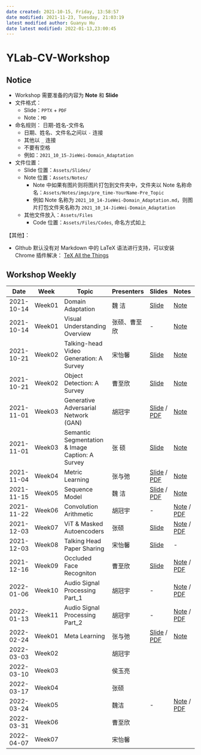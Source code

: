```yaml
---
date created: 2021-10-15, Friday, 13:58:57
date modified: 2021-11-23, Tuesday, 21:03:19
latest modified author: Guanyu Hu
date latest modified: 2022-01-13,23:00:45
---
```


# YLab-CV-Workshop

## Notice

- Workshop 需要准备的内容为 **Note** 和 **Slide**
- 文件格式：
	- Slide：`PPTX` + `PDF`
	- Note：`MD`
- 命名规则： 日期-姓名-文件名
	- 日期、姓名、文件名之间以 `-` 连接
	- 其他以 `_` 连接
	- 不要有空格
	- 例如：`2021_10_15-JieWei-Domain_Adaptation`
- 文件位置：
	- Slide 位置：`Assets/Slides/`
	- Note 位置：`Assets/Notes/`
		- Note 中如果有图片则将图片打包到文件夹中，文件夹以 Note 名称命名：`Assets/Notes/imgs/pre_time-YourName-Pre_Topic`
		- 例如 Note 名称为 `2021_10_14-JieWei-Domain_Adaptation.md`，则图片打包文件夹名称为 `2021_10_14-JieWei-Domain_Adaptation`
	- 其他文件放入：`Assets/Files`
		- Code 位置：`Assets/Files/Codes`, 命名方式如上

【其他】：

- GIthub 默认没有对 Markdown 中的 LaTeX 语法进行支持，可以安装 Chrome 插件解决： [TeX All the Things](https://chrome.google.com/webstore/detail/tex-all-the-things/cbimabofgmfdkicghcadidpemeenbffn?hl=en)

## Workshop Weekly

| Date       | Week   | Topic                                           | Presenters | Slides                                                                                                                                                                  | Notes                                                                                                                                                    | Appendix                                                                         |   |
| ---------- | ------ | ----------------------------------------------- | ---------- | ----------------------------------------------------------------------------------------------------------------------------------------------------------------------- | -------------------------------------------------------------------------------------------------------------------------------------------------------- | -------------------------------------------------------------------------------- | - |
| 2021-10-14 | Week01 | Domain Adaptation                               | 魏 洁        | [Slide](Assets/Slides/2021_10_14-JieWei-Domain_Adaptation.pptx) | [Note](Assets/Notes/2021_10_14-JieWei-Domain_Adaptation.md) | -                                                                                |   |
| 2021-10-14 | Week01 | Visual Understanding Overview                   | 张硕、曹至欣     | -                                                                                                                                                                       | [Note](Assets/Notes/2021_10_14-ZhangShuo_Cao-Visual_Understanding_Overview.md) | -                                                                                |   |
| 2021-10-21 | Week02 | Talking-head Video Generation: A Survey         | 宋怡馨        | [Slide](Assets/Slides/2021_10_21-YixinSong-Talking_Head_Generation.pptx) | [Note](Assets/Notes/2021_10_21-YixinSong-Talking_Head_Generation.md) | -                                                                                |   |
| 2021-10-21 | Week02 | Object Detection: A Survey                      | 曹至欣        | [Slide ](Assets/Slides/2021_10_21-ZhixinCao-Object_Detection_A_Survey.pptx) | [Note](Assets/Notes/2021_10_21-ZhixinCao-Object_Detection_A_survey.md) | -                                                                                |   |
| 2021-11-01 | Week03 | Generative Adversarial Network (GAN)            | 胡冠宇        | [Slide](Assets/Slides/2021_11_01-GuanyuHu-Generative_Adversarial_Network.pptx) / [PDF](Assets/Slides/Slides_PDF/2021_10_28-GuanyuHu-Generative_Adversarial_Network.pdf) | [Note](Assets/Notes/2021_11_01-GuanyuHu-Generative_Adversarial_Network.md) | [Code](Assets/Files/Codes/2021_11_01-GuanyuHu-Generative_Adversarial_Network.py) |   |
| 2021-11-01 | Week03 | Semantic Segmentation & Image Caption: A Survey | 张 硕        | [Slide](Assets/Slides/2021_11_01-ZhangShuo-Panoptic_Segmentation_survey.pptx) | [Note](Assets/Notes/2021_11_1-ZhangShuo-Panoptic_Segmentation_survey.md) | -                                                                                |   |
| 2021-11-04 | Week04 | Metric Learning                                 | 张与弛        | [Slide](Assets/Slides/2021_11_04-YuchiZhang-metric_learning.pptx) / [PDF](Assets/Slides/Slides_PDF/2021_11_04-YuchiZhang-metric_learning.pdf) | [Note](Assets/Notes/2021_11_04-YuchiZhang-metric_learning.md) | -                                                                                |   |
| 2021-11-15 | Week05 | Sequence Model                                  | 魏 洁        | [Slide](Assets/Slides/2021_11_15-JieWei-Sequence_Model.pptx) / [PDF](Assets/Slides/Slides_PDF/2021_11_15-JieWei-Sequence_Model.pdf) | [Note](Assets/Notes/2021_11_15-JieWei-Sequence_Model.md) | -                                                                                |   |
| 2021-11-22 | Week06 | Convolution Arithmetic                          | 胡冠宇        | -                                                                                                                                                                       | [Note](Assets/Notes/2021_11_22-GuanyuHu-Convolution_Arithmetic.md) / [PDF](Assets/Notes/Notes_PDF/2021_11_22-GuanyuHu-Convolution_Arithmetic.pdf) | [Code](Assets/Files/Codes/2021_11_22-GuanyuHu-Convolution_Arithmetic.py) | - |
| 2021-12-03 | Week07 | ViT & Masked Autoencoders                       | 张硕         | [Slide](Assets/Slides/2021_12_3-ZhangShuo-ViT_MAE.pptx) | [Note](Assets/Notes/2021_12_3-ZhangShuo-ViT_MAE.md) / [PDF](Assets/Notes/Notes_PDF/2021_12_3-ZhangShuo-ViT_MAE.pdf) | -                                                                                |   |
| 2021-12-03 | Week08 | Talking Head Paper Sharing                      | 宋怡馨        | [Slide](Assets/Slides/2021_12_13-YixinSong-Talking_Head_Generation.pptx) | -                                                                                                                                                        | -                                                                                |   |
| 2021-12-16 | Week09 | Occluded Face Recogniton                        | 曹至欣        | [Slide ](Assets/Slides/2021_12_16-ZhixinCao-Occluded_Face_Recognition.pptx) | [Note](Assets/Notes/2021_12_16-ZhixinCao-Occluded_Face_Recogniton.md) / [PDF](Assets/Notes/Notes_PDF/2021_12_16-ZhixinCao-Occluded_Face_Recognition.pdf) | -                                                                                |   |
| 2022-01-06 | Week10 | Audio Signal Processing Part_1                  | 胡冠宇        | -                                                                                                                                                                       | [Note](Assets/Notes/2022_01_06-GuanyuHu-Audio_Signal_Processing.md) / [PDF](Assets/Notes/Notes_PDF/2022_01_06-GuanyuHu-Audio_Signal_Processing.pdf) | [Code](Assets/Files/Codes/2022_01_06-GuanyuHu-Audio_Signal_Processing.7z) |   |
| 2022-01-13 | Week11 | Audio Signal Processing Part_2                  | 胡冠宇        | -                                                                                                                                                                       | [Note](Assets/Notes/2022_01_06-GuanyuHu-Audio_Signal_Processing.md) / [PDF](Assets/Notes/Notes_PDF/2022_01_06-GuanyuHu-Audio_Signal_Processing.pdf) | [Code](Assets/Files/Codes/2022_01_06-GuanyuHu-Audio_Signal_Processing.7z) |   |
| 2022-02-24 | Week01 | Meta Learning                                    | 张与弛         | [Slide](Assets/Slides/2022_02_24-ZhangYuchi-meta_learning.pptx) / [PDF](Assets/Slides/Slides_PDF/2022_02_24-ZhangYuchi-meta_learning.pdf) | [Note](Assets/Notes/2022_02_24-ZhangYuchi-meta_learning.md) | -                                                                                |   |
| 2022-03-03 | Week02 |                                            | 胡冠宇         |  | | -                                                                              |   |
| 2022-03-10 | Week03 |                                            | 侯玉亮         |  | | -                                                                              |   |
| 2022-03-17 | Week04 |                                            | 张硕           |  | | -                                                                              |   |
| 2022-03-24 | Week05 |                                            | 魏洁           |-  |[Note](Assets/Notes/2022_03_24-JieWei-Conference.md) / [PDF](Assets/Notes/Notes_PDF/2022_03_24-JieWei-Conference.pdf) | -                                                                              |   |
| 2022-03-31 | Week06 |                                            | 曹至欣          |  | | -                                                                              |   |
| 2022-04-07 | Week07 |                                            | 宋怡馨          |  | | -                                                                              |   |
